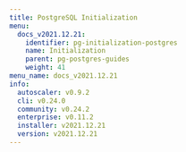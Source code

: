```yaml
---
title: PostgreSQL Initialization
menu:
  docs_v2021.12.21:
    identifier: pg-initialization-postgres
    name: Initialization
    parent: pg-postgres-guides
    weight: 41
menu_name: docs_v2021.12.21
info:
  autoscaler: v0.9.2
  cli: v0.24.0
  community: v0.24.2
  enterprise: v0.11.2
  installer: v2021.12.21
  version: v2021.12.21
---
```


